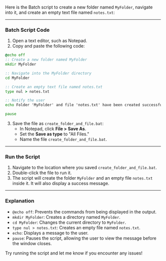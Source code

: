 Here is the Batch script to create a new folder named `MyFolder`, navigate into it, and create an empty text file named `notes.txt`:

---

### **Batch Script Code**
1. Open a text editor, such as Notepad.
2. Copy and paste the following code:

```bat
@echo off
:: Create a new folder named MyFolder
mkdir MyFolder

:: Navigate into the MyFolder directory
cd MyFolder

:: Create an empty text file named notes.txt
type nul > notes.txt

:: Notify the user
echo Folder 'MyFolder' and file 'notes.txt' have been created successfully.

pause
```

3. Save the file as `create_folder_and_file.bat`:
   - In Notepad, click **File > Save As**.
   - Set the **Save as type** to "All Files."
   - Name the file `create_folder_and_file.bat`.

---

### **Run the Script**
1. Navigate to the location where you saved `create_folder_and_file.bat`.
2. Double-click the file to run it.
3. The script will create the folder `MyFolder` and an empty file `notes.txt` inside it. It will also display a success message.

---

### **Explanation**
- `@echo off`: Prevents the commands from being displayed in the output.
- `mkdir MyFolder`: Creates a directory named `MyFolder`.
- `cd MyFolder`: Changes the current directory to `MyFolder`.
- `type nul > notes.txt`: Creates an empty file named `notes.txt`.
- `echo`: Displays a message to the user.
- `pause`: Pauses the script, allowing the user to view the message before the window closes.

Try running the script and let me know if you encounter any issues!